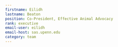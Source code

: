 ```yaml
---
firstname: Eilidh
lastname: Beaton
position: Co-President, Effective Animal Advocacy
rank: executive
email-user: eilidh
email-host: sas.upenn.edu
category: team
---
```

